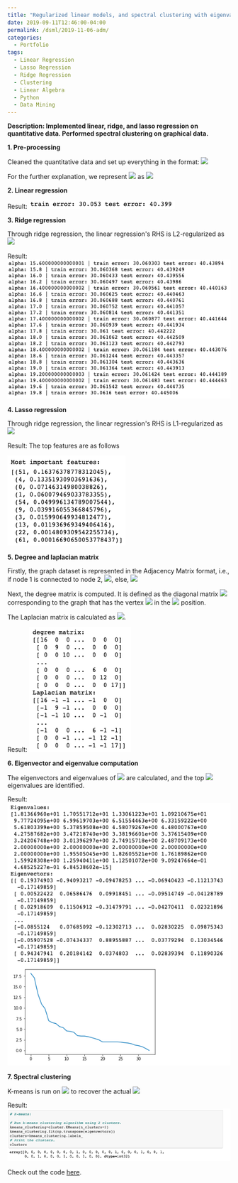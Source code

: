 ```yaml
---
title: "Regularized linear models, and spectral clustering with eigenvalue decomposition"
date: 2019-09-11T12:46:00-04:00
permalink: /dsml/2019-11-06-adm/
categories:
  - Portfolio
tags:
  - Linear Regression
  - Lasso Regression
  - Ridge Regression
  - Clustering
  - Linear Algebra
  - Python
  - Data Mining
---
```


**Description: Implemented linear, ridge, and lasso regression on quantitative data. Performed spectral clustering on graphical data.**

**1. Pre-processing**

Cleaned the quantitative data and set up everything in the format: <img src="https://latex.codecogs.com/gif.latex?y=\beta_{1}x_{1}+\beta_{2}x_{2}+\beta_{3}x_{3}+...+\beta_{n}x_{n}"/>

For the further explanation, we represent <img src="https://latex.codecogs.com/gif.latex?\beta_{1}x_{1}+\beta_{2}x_{2}+\beta_{3}x_{3}+...+\beta_{n}x_{n}"/> as <img src="https://latex.codecogs.com/gif.latex?XB"/>

**2. Linear regression**

Result: <img src="/assets/images/advanced-data-mining/linear-regression.png?raw=true"/>

**3. Ridge regression**

Through ridge regression, the linear regression's RHS is L2-regularized as <img src="https://latex.codecogs.com/gif.latex?\hat{\beta^{ridge}}=argmin\lVert{y-XB}\rVert_{2}^{2}+\lambda\lVert{B}\rVert_{2}^{2}"/>

Result: <img src="/assets/images/advanced-data-mining/ridge-regression.png?raw=true"/>

**4. Lasso regression**

Through ridge regression, the linear regression's RHS is L1-regularized as <img src="https://latex.codecogs.com/gif.latex?\hat{\beta^{ridge}}=argmin\lVert{y-XB}\rVert_{2}^{2}+\lambda\lVert{B}\rVert"/>

Result: The top features are as follows

<img src="/assets/images/advanced-data-mining/lasso-features.png?raw=true"/>

**5. Degree and laplacian matrix**

Firstly, the graph dataset is represented in the Adjacency Matrix format, i.e., if node 1 is connected to node 2, <img src="https://latex.codecogs.com/gif.latex?A_{12}=1"/>, else, <img src="https://latex.codecogs.com/gif.latex?A_{ij}=0"/>

Next, the degree matrix is computed. It is defined as the diagonal matrix <img src="https://latex.codecogs.com/gif.latex?D=diag(d_{1},d_{2},d_{3},...,d_{n})"/> corresponding to the graph that has the vertex <img src="https://latex.codecogs.com/gif.latex?d_{i}"/> in the <img src="https://latex.codecogs.com/gif.latex?i^{th}"/> position.

The Laplacian matrix is calculated as <img src="https://latex.codecogs.com/gif.latex?L=D-A"/>.

Result: <img src="/assets/images/advanced-data-mining/degree-laplacian.png?raw=true"/>

**6. Eigenvector and eigenvalue computation**

The eigenvectors and eigenvalues of <img src="https://latex.codecogs.com/gif.latex?L"/> are calculated, and the top <img src="https://latex.codecogs.com/gif.latex?'K'"/> eigenvalues are identified.

Result: <img src="/assets/images/advanced-data-mining/eigenvecs-vals.png?raw=true"/>

**7. Spectral clustering**

K-means is run on <img src="https://latex.codecogs.com/gif.latex?(\widetilde{X},K)"/> to recover the actual <img src="https://latex.codecogs.com/gif.latex?'X'"/>

Result: <img src="/assets/images/advanced-data-mining/spectral-clustering.png?raw=true"/>

Check out the code [here](https://github.com/Advaitiyer/advanced-data-mining/tree/master/HW3).
